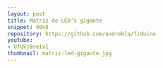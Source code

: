 ```yaml
---
layout: post
title: Matriz de LED’s gigante
snippet: 40x8
repository: https://github.com/andrebla/fzduino
youtube: 
- UfQVj8re1vI
thumbnail: matriz-led-gigante.jpg
---
```


